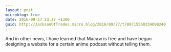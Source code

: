 ```yaml
---
layout: post
microblog: true
date: 2016-09-27 23:27 +1300
guid: http://JacksonOfTrades.micro.blog/2016/09/27/t780715560334090240.html
---
```

And in other news, I have learned that Macaw is free and have began designing a website for a certain anime podcast without telling them.
